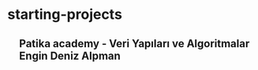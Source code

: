 # starting-projects

<ul>
<h2> Patika academy - Veri Yapıları ve Algoritmalar
Engin Deniz Alpman </h2></ul>
